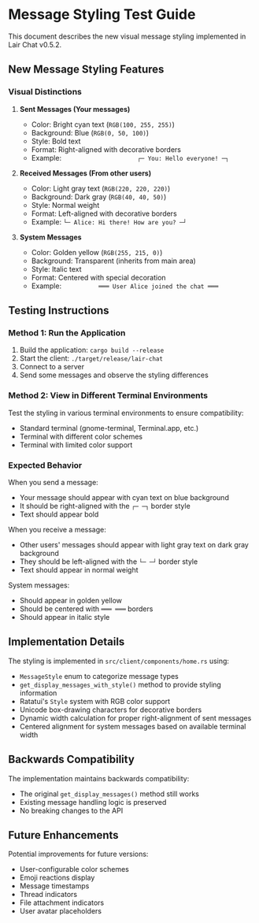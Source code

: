 # Message Styling Test Guide

This document describes the new visual message styling implemented in Lair Chat v0.5.2.

## New Message Styling Features

### Visual Distinctions

1. **Sent Messages (Your messages)**
   - Color: Bright cyan text (`RGB(100, 255, 255)`)
   - Background: Blue (`RGB(0, 50, 100)`)
   - Style: Bold text
   - Format: Right-aligned with decorative borders
   - Example: `                     ┌─ You: Hello everyone! ─┐`

2. **Received Messages (From other users)**
   - Color: Light gray text (`RGB(220, 220, 220)`)
   - Background: Dark gray (`RGB(40, 40, 50)`)
   - Style: Normal weight
   - Format: Left-aligned with decorative borders
   - Example: `└─ Alice: Hi there! How are you? ─┘`

3. **System Messages**
   - Color: Golden yellow (`RGB(255, 215, 0)`)
   - Background: Transparent (inherits from main area)
   - Style: Italic text
   - Format: Centered with special decoration
   - Example: `          ═══ User Alice joined the chat ═══`

## Testing Instructions

### Method 1: Run the Application
1. Build the application: `cargo build --release`
2. Start the client: `./target/release/lair-chat`
3. Connect to a server
4. Send some messages and observe the styling differences

### Method 2: View in Different Terminal Environments
Test the styling in various terminal environments to ensure compatibility:
- Standard terminal (gnome-terminal, Terminal.app, etc.)
- Terminal with different color schemes
- Terminal with limited color support

### Expected Behavior

When you send a message:
- Your message should appear with cyan text on blue background
- It should be right-aligned with the `┌─ ─┐` border style
- Text should appear bold

When you receive a message:
- Other users' messages should appear with light gray text on dark gray background
- They should be left-aligned with the `└─ ─┘` border style
- Text should appear in normal weight

System messages:
- Should appear in golden yellow
- Should be centered with `═══ ═══` borders
- Should appear in italic style

## Implementation Details

The styling is implemented in `src/client/components/home.rs` using:
- `MessageStyle` enum to categorize message types
- `get_display_messages_with_style()` method to provide styling information
- Ratatui's `Style` system with RGB color support
- Unicode box-drawing characters for decorative borders
- Dynamic width calculation for proper right-alignment of sent messages
- Centered alignment for system messages based on available terminal width

## Backwards Compatibility

The implementation maintains backwards compatibility:
- The original `get_display_messages()` method still works
- Existing message handling logic is preserved
- No breaking changes to the API

## Future Enhancements

Potential improvements for future versions:
- User-configurable color schemes
- Emoji reactions display
- Message timestamps
- Thread indicators
- File attachment indicators
- User avatar placeholders
